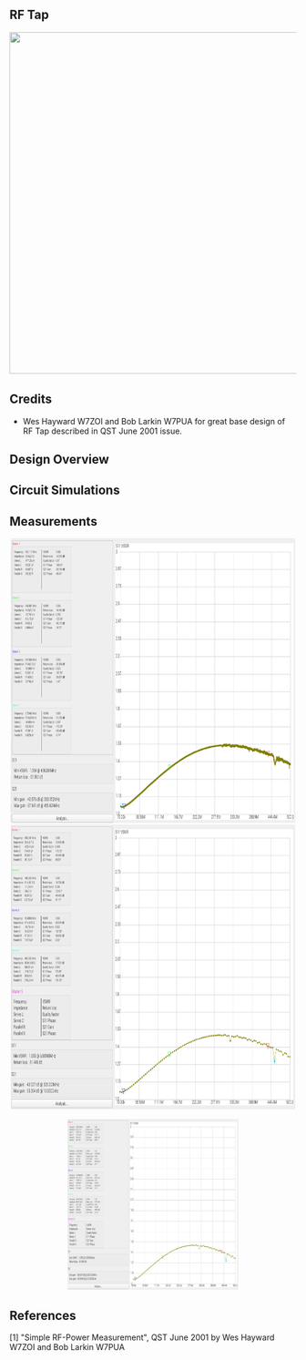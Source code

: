 ## RF Tap

<p align="center">
<img src="./img/MeasurementSetup.jpg" width="1000" height="600"/>
</p> 

## Credits

* Wes Hayward W7ZOI and Bob Larkin W7PUA for great base design of RF Tap described in QST June 2001 issue.

## Design Overview

## Circuit Simulations

## Measurements

<p align="center">
<img src="./meas/VSWR_RF_Input_RF_Tap_withCap_50ohmTerm_2024-03-03 12-27-44.png" width="500" height="500"/>
<img src="./meas/VSWR_RF_Input_noCap_50ohmTerm_2024-03-03 11-19-03.png" width="500" height="500"/>
</p>

<p align="center">
<img src="./meas/VSWR_RF_Input_noCap_50ohmTerm_2024-03-03 11-19-03.png" width="300" height="300"/>
</p>

## References

[1] "Simple RF-Power Measurement", QST June 2001 by Wes Hayward W7ZOI and Bob Larkin W7PUA